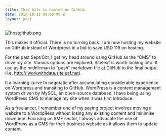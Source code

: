 ```yaml
---
title: This Site is hosted on GitHub
date: 2016-10-11 00:00:00 Z
layout: post
---
```


![hostgithub.png](/images/hostgithub.png)

This makes it official. There is no turning back. I am now hosting my website on GitHub instead of Wordpress in a bid to save USD 119 on hosting.   

For the past Sept/Oct, I get my head around using GitHub as the “CMS” to drive my site. Various options are explored. Siteleaf is worth looking into. It use as the middleman to “push” markdown file at GitHub to the final output (i.e. http://iworkwithdata.siteleaf.net).

It a learning curve to negotatie after accumulating considerable experience on Wordpress and transiting to GitHub. WordPress is a content management system driven by MySQL, an open-source database. I have being using WordPress CMS to manage my site when it was first introduce.

As a freelancer, I remember one of my paying project involves moving a website to a WordpRess without losing any existing content and minimise downtime. Focusing on SME sector, I always advocate the use of WordPress as a CMS for their business website as it allows them to update content.  
